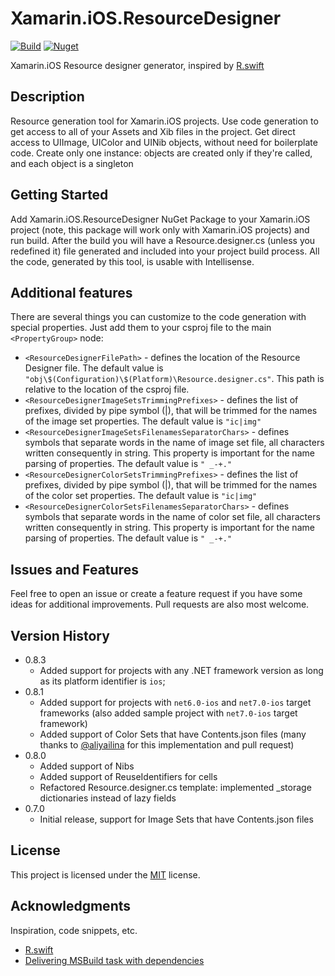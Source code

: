 # Xamarin.iOS.ResourceDesigner
[![Build](https://github.com/Saratsin/Xamarin.iOS.ResourceDesigner/actions/workflows/build.yml/badge.svg)](https://github.com/Saratsin/Xamarin.iOS.ResourceDesigner/actions/workflows/build.yml) 
[![Nuget](https://img.shields.io/nuget/v/Xamarin.iOS.ResourceDesigner)](https://www.nuget.org/packages/Xamarin.iOS.ResourceDesigner)

Xamarin.iOS Resource designer generator, inspired by [R.swift](https://github.com/mac-cain13/R.swift)

## Description

Resource generation tool for Xamarin.iOS projects. 
Use code generation to get access to all of your Assets and Xib files in the project.
Get direct access to UIImage, UIColor and UINib objects, without need for boilerplate code.
Create only one instance: objects are created only if they're called, and each object is a singleton

## Getting Started

Add Xamarin.iOS.ResourceDesigner NuGet Package to your Xamarin.iOS project (note, this package will work only with Xamarin.iOS projects) and run build.
After the build you will have a Resource.designer.cs (unless you redefined it) file generated and included into your project build process. 
All the code, generated by this tool, is usable with Intellisense.

## Additional features

There are several things you can customize to the code generation with special properties. Just add them to your csproj file to the main 
`<PropertyGroup>` node:
* `<ResourceDesignerFilePath>` - defines the location of the Resource Designer file. 
  The default value is `"obj\$(Configuration)\$(Platform)\Resource.designer.cs"`. 
  This path is relative to the location of the csproj file.
* `<ResourceDesignerImageSetsTrimmingPrefixes>` - defines the list of prefixes, divided by pipe symbol (|), that will be trimmed for the names of the image set properties.
  The default value is `"ic|img"`
* `<ResourceDesignerImageSetsFilenamesSeparatorChars>` - defines symbols that separate words in the name of image set file, all characters written consequently in string. 
  This property is important for the name parsing of properties. The default value is `" _-+."`
* `<ResourceDesignerColorSetsTrimmingPrefixes>` - defines the list of prefixes, divided by pipe symbol (|), that will be trimmed for the names of the color set properties.
    The default value is `"ic|img"`
* `<ResourceDesignerColorSetsFilenamesSeparatorChars>` - defines symbols that separate words in the name of color set file, all characters written consequently in string.
  This property is important for the name parsing of properties. The default value is `" _-+."`

## Issues and Features

Feel free to open an issue or create a feature request if you have some ideas for additional improvements.
Pull requests are also most welcome.

## Version History

* 0.8.3
    * Added support for projects with any .NET framework version as long as its platform identifier is `ios`;
* 0.8.1
    * Added support for projects with `net6.0-ios` and `net7.0-ios` target frameworks (also added sample project with `net7.0-ios` target framework)
    * Added support of Color Sets that have Contents.json files (many thanks to [@aliyailina](https://github.com/aliyailina) for this implementation and pull request)
* 0.8.0
    * Added support of Nibs
    * Added support of ReuseIdentifiers for cells
    * Refactored Resource.designer.cs template: implemented _storage dictionaries instead of lazy fields
* 0.7.0
    * Initial release, support for Image Sets that have Contents.json files

## License

This project is licensed under the [MIT](https://github.com/Saratsin/Xamarin.iOS.ResourceDesigner/blob/main/LICENSE) license.

## Acknowledgments

Inspiration, code snippets, etc.
* [R.swift](https://github.com/mac-cain13/R.swift)
* [Delivering MSBuild task with dependencies](https://natemcmaster.com/blog/2017/11/11/msbuild-task-with-dependencies/)
